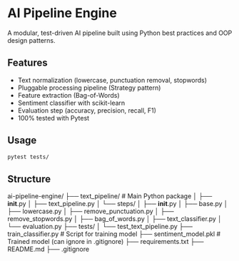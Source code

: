 # AI Pipeline Engine

A modular, test-driven AI pipeline built using Python best practices and OOP design patterns.

## Features
- Text normalization (lowercase, punctuation removal, stopwords)
- Pluggable processing pipeline (Strategy pattern)
- Feature extraction (Bag-of-Words)
- Sentiment classifier with scikit-learn
- Evaluation step (accuracy, precision, recall, F1)
- 100% tested with Pytest

## Usage

```bash
pytest tests/
```

## Structure

ai-pipeline-engine/
├── text_pipeline/                 # Main Python package
│   ├── __init__.py
│   ├── text_pipeline.py
│   └── steps/
│       ├── __init__.py
│       ├── base.py
│       ├── lowercase.py
│       ├── remove_punctuation.py
│       ├── remove_stopwords.py
│       ├── bag_of_words.py
│       ├── text_classifier.py
│       └── evaluation.py
├── tests/
│   └── test_text_pipeline.py
├── train_classifier.py           # Script for training model
├── sentiment_model.pkl           # Trained model (can ignore in .gitignore)
├── requirements.txt
├── README.md
├── .gitignore
